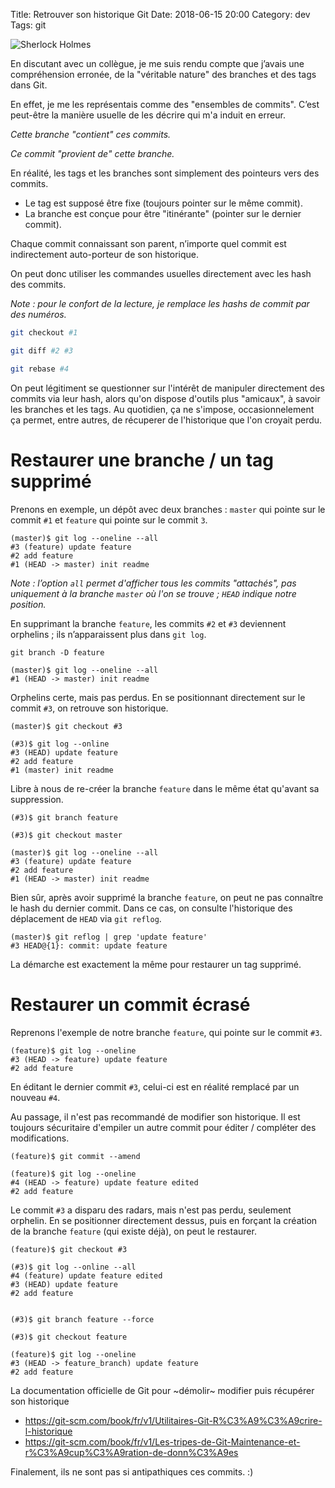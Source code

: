Title: Retrouver son historique Git
Date: 2018-06-15 20:00
Category: dev
Tags: git


![Sherlock Holmes]({filename}/images/sherlock.jpg "Because you're an idiot. No, no, no. Don't look like that. Practically everyone is.")

En discutant avec un collègue, je me suis rendu compte que j’avais une compréhension erronée, de la "véritable nature" des branches et des tags dans Git.

En effet, je me les représentais comme des "ensembles de commits". C’est peut-être la manière usuelle de les décrire qui m'a induit en erreur.

_Cette branche "contient" ces commits._

_Ce commit "provient de" cette branche._

En réalité, les tags et les branches sont simplement des pointeurs vers des commits.

- Le tag est supposé être fixe (toujours pointer sur le même commit).
- La branche est conçue pour être "itinérante" (pointer sur le dernier commit).

Chaque commit connaissant son parent, n’importe quel commit est indirectement auto-porteur de son historique.

On peut donc utiliser les commandes usuelles directement avec les hash des commits.

_Note : pour le confort de la lecture, je remplace les hashs de commit par des numéros._

```bash
git checkout #1

git diff #2 #3

git rebase #4
```

On peut légitiment se questionner sur l'intérêt de manipuler directement des commits via leur hash, alors qu'on dispose d'outils plus "amicaux", à savoir les branches et les tags. Au quotidien, ça ne s'impose, occasionnelement ça permet, entre autres, de récuperer de l'historique que l'on croyait perdu.

# Restaurer une branche / un tag supprimé

Prenons en exemple, un dépôt avec deux branches : `master` qui pointe sur le commit `#1` et `feature` qui pointe sur le commit `3`.

```
(master)$ git log --oneline --all
#3 (feature) update feature
#2 add feature
#1 (HEAD -> master) init readme
```

_Note : l’option `all` permet d'afficher tous les commits "attachés", pas uniquement à la branche `master` où l'on se trouve ; `HEAD` indique notre position._

En supprimant la branche `feature`, les commits `#2` et `#3` deviennent orphelins ; ils n’apparaissent plus dans `git log`.

```
git branch -D feature

(master)$ git log --oneline --all
#1 (HEAD -> master) init readme
```

Orphelins certe, mais pas perdus. En se positionnant directement sur le commit `#3`, on retrouve son historique.

```
(master)$ git checkout #3

(#3)$ git log --online
#3 (HEAD) update feature
#2 add feature
#1 (master) init readme
```

Libre à nous de re-créer la branche `feature` dans le même état qu'avant sa suppression.

```
(#3)$ git branch feature

(#3)$ git checkout master

(master)$ git log --oneline --all
#3 (feature) update feature
#2 add feature
#1 (HEAD -> master) init readme
```

Bien sûr, après avoir supprimé la branche `feature`, on peut ne pas connaître le hash du dernier commit. Dans ce cas, on consulte l'historique des déplacement de `HEAD` via `git reflog`.

```
(master)$ git reflog | grep 'update feature'
#3 HEAD@{1}: commit: update feature
```

La démarche est exactement la même pour restaurer un tag supprimé.

# Restaurer un commit écrasé

Reprenons l'exemple de notre branche `feature`, qui pointe sur le commit `#3`.

```
(feature)$ git log --oneline
#3 (HEAD -> feature) update feature
#2 add feature
```

En éditant le dernier commit `#3`, celui-ci est en réalité remplacé par un nouveau `#4`.

Au passage, il n'est pas recommandé de modifier son historique. Il est toujours sécuritaire d'empiler un autre commit pour éditer / compléter des modifications.

```
(feature)$ git commit --amend

(feature)$ git log --oneline
#4 (HEAD -> feature) update feature edited
#2 add feature
```

Le commit `#3` a disparu des radars, mais n'est pas perdu, seulement orphelin. En se positionner directement dessus, puis en forçant la création de la branche `feature` (qui existe déjà), on peut le restaurer.

```
(feature)$ git checkout #3

(#3)$ git log --online --all
#4 (feature) update feature edited
#3 (HEAD) update feature
#2 add feature


(#3)$ git branch feature --force

(#3)$ git checkout feature

(feature)$ git log --oneline
#3 (HEAD -> feature_branch) update feature
#2 add feature
```

La documentation officielle de Git pour ~démolir~ modifier puis récupérer son historique 
- <https://git-scm.com/book/fr/v1/Utilitaires-Git-R%C3%A9%C3%A9crire-l-historique>
- <https://git-scm.com/book/fr/v1/Les-tripes-de-Git-Maintenance-et-r%C3%A9cup%C3%A9ration-de-donn%C3%A9es>

Finalement, ils ne sont pas si antipathiques ces commits. :)
